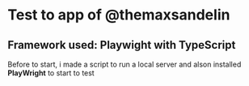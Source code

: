 # Test to app of @themaxsandelin
Framework used: **Playwight** with **TypeScript**
-
Before to start, i made a script to run a local server and alson installed **PlayWright** to start to test
